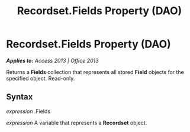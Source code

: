 ﻿---
title: Recordset.Fields Property (DAO)
TOCTitle: Fields Property
ms:assetid: ba6bbc10-41e0-87af-4372-f81205e7a320
ms:mtpsurl: https://msdn.microsoft.com/en-us/library/Ff822496(v=office.15)
ms:contentKeyID: 48547367
ms.date: 09/18/2015
mtps_version: v=office.15
---

# Recordset.Fields Property (DAO)


_**Applies to:** Access 2013 | Office 2013_

Returns a **Fields** collection that represents all stored **Field** objects for the specified object. Read-only.

## Syntax

*expression* .Fields

*expression* A variable that represents a **Recordset** object.

